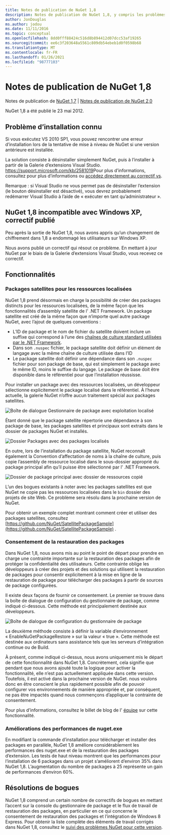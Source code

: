 ```yaml
---
title: Notes de publication de NuGet 1,8
description: Notes de publication de NuGet 1,8, y compris les problèmes connus, les correctifs de bogues, les fonctionnalités ajoutées et DCR.
author: JonDouglas
ms.author: jodou
ms.date: 11/11/2016
ms.topic: conceptual
ms.openlocfilehash: 8dd0fff88424c516d8b894412d07dcc53af19265
ms.sourcegitcommit: ee6c3f203648a5561c809db54ebeb1d0f0598b68
ms.translationtype: MT
ms.contentlocale: fr-FR
ms.lasthandoff: 01/26/2021
ms.locfileid: "98777103"
---
```

# <a name="nuget-18-release-notes"></a>Notes de publication de NuGet 1,8

Notes de publication de [NuGet 1,7](../release-notes/nuget-1.7.md)  |  [Notes de publication de NuGet 2,0](../release-notes/nuget-2.0.md)

NuGet 1,8 a été publié le 23 mai 2012.

## <a name="known-installation-issue"></a>Problème d’installation connu
Si vous exécutez VS 2010 SP1, vous pouvez rencontrer une erreur d’installation lors de la tentative de mise à niveau de NuGet si une version antérieure est installée.

La solution consiste à désinstaller simplement NuGet, puis à l’installer à partir de la Galerie d’extensions Visual Studio.  <https://support.microsoft.com/kb/2581019>Pour plus d’informations, consultez pour plus d’informations ou [accédez directement au correctif vs](http://bit.ly/vsixcertfix).

Remarque : si Visual Studio ne vous permet pas de désinstaller l’extension (le bouton désinstaller est désactivé), vous devrez probablement redémarrer Visual Studio à l’aide de « exécuter en tant qu’administrateur ».

## <a name="nuget-18-incompatible-with-windows-xp-hotfix-published"></a>NuGet 1,8 incompatible avec Windows XP, correctif publié

Peu après la sortie de NuGet 1,8, nous avons appris qu’un changement de chiffrement dans 1,8 a endommagé les utilisateurs sur Windows XP.

Nous avons publié un correctif qui résout ce problème.  En mettant à jour NuGet par le biais de la Galerie d’extensions Visual Studio, vous recevez ce correctif.

## <a name="features"></a>Fonctionnalités

### <a name="satellite-packages-for-localized-resources"></a>Packages satellites pour les ressources localisées
NuGet 1,8 prend désormais en charge la possibilité de créer des packages distincts pour les ressources localisées, de la même façon que les fonctionnalités d’assembly satellite de l' .NET Framework.  Un package satellite est créé de la même façon que n’importe quel autre package NuGet, avec l’ajout de quelques conventions :

* L’ID de package et le nom de fichier du satellite doivent inclure un suffixe qui correspond à l’une des [chaînes de culture standard utilisées par le .NET Framework](/openspecs/windows_protocols/ms-lcid/a9eac961-e77d-41a6-90a5-ce1a8b0cdb9c).
* Dans son `.nuspec` fichier, le package satellite doit définir un élément de langage avec la même chaîne de culture utilisée dans l’ID
* Le package satellite doit définir une dépendance dans son `.nuspec` fichier pour son package de base, qui est simplement le package avec le même ID, moins le suffixe du langage.  Le package de base doit être disponible dans le référentiel pour que l’installation réussisse.

Pour installer un package avec des ressources localisées, un développeur sélectionne explicitement le package localisé dans le référentiel. À l’heure actuelle, la galerie NuGet n’offre aucun traitement spécial aux packages satellites.

![Boîte de dialogue Gestionnaire de package avec exploitation localisé](./media/dlg-w-loc-packs.png)

Étant donné que le package satellite répertorie une dépendance à son package de base, les packages satellites et principaux sont extraits dans le dossier de packages NuGet et installés.

![Dossier Packages avec des packages localisés](./media/fldr-loc-packs.png)

En outre, lors de l’installation du package satellite, NuGet reconnaît également la Convention d’affectation de noms à la chaîne de culture, puis copie l’assembly de ressource localisé dans le sous-dossier approprié du package principal afin qu’il puisse être sélectionné par l' .NET Framework.

![Dossier de package principal avec dossier de ressources copié](./media/fldr-copied-loc.png)

L’un des bogues existants à noter avec les packages satellites est que NuGet ne copie pas les ressources localisées dans le `bin` dossier des projets de site Web.  Ce problème sera résolu dans la prochaine version de NuGet.

Pour obtenir un exemple complet montrant comment créer et utiliser des packages satellites, consultez [https://github.com/NuGet/SatellitePackageSample](https://github.com/NuGet/SatellitePackageSample) .

### <a name="package-restore-consent"></a>Consentement de la restauration des packages
Dans NuGet 1,8, nous avons mis au point le point de départ pour prendre en charge une contrainte importante sur la restauration des packages afin de protéger la confidentialité des utilisateurs. Cette contrainte oblige les développeurs à créer des projets et des solutions qui utilisent la restauration de packages pour consentir explicitement à la mise en ligne de la restauration de package pour télécharger des packages à partir de sources de package configurées.

Il existe deux façons de fournir ce consentement. Le premier se trouve dans la boîte de dialogue de configuration du gestionnaire de package, comme indiqué ci-dessous.  Cette méthode est principalement destinée aux développeurs.

![Boîte de dialogue de configuration du gestionnaire de package](./media/pr-consent-configdlg.png)

La deuxième méthode consiste à définir la variable d’environnement « EnableNuGetPackageRestore » sur la valeur « true ».  Cette méthode est destinée aux ordinateurs sans assistance tels que les serveurs d’intégration continue ou de Build.

À présent, comme indiqué ci-dessus, nous avons uniquement mis le départ de cette fonctionnalité dans NuGet 1,8.  Concrètement, cela signifie que pendant que nous avons ajouté toute la logique pour activer la fonctionnalité, elle n’est pas actuellement appliquée dans cette version. Toutefois, il est activé dans la prochaine version de NuGet. nous voulons donc en être conscient le plus rapidement possible afin de pouvoir configurer vos environnements de manière appropriée et, par conséquent, ne pas être impactés quand nous commençons d’appliquer la contrainte de consentement.

Pour plus d’informations, consultez le billet de blog de l' [équipe](http://blog.nuget.org/20120518/package-restore-and-consent.html) sur cette fonctionnalité.

### <a name="nugetexe-performance-improvements"></a>Améliorations des performances de nuget.exe
En modifiant la commande d’installation pour télécharger et installer des packages en parallèle, NuGet 1,8 améliore considérablement les performances des nuget.exe et de la restauration des packages d’extension.  Les tests de haut niveau montrent que les performances pour l’installation de 6 packages dans un projet s’améliorent d’environ 35% dans NuGet 1,8.  L’augmentation du nombre de packages à 25 représente un gain de performances d’environ 60%.

## <a name="bug-fixes"></a>Résolutions de bogues
NuGet 1,8 comprend un certain nombre de correctifs de bogues en mettant l’accent sur la console du gestionnaire de package et le flux de travail de restauration des packages, en particulier en ce qui concerne le consentement de restauration des packages et l’intégration de Windows 8 Express.
Pour obtenir la liste complète des éléments de travail corrigés dans NuGet 1,8, consultez le [suivi des problèmes NuGet pour cette version](http://nuget.codeplex.com/workitem/list/advanced?keyword=&status=Closed&type=All&priority=All&release=NuGet%201.8&assignedTo=All&component=All&sortField=Votes&sortDirection=Descending&page=0).